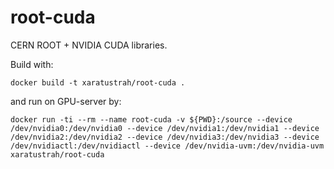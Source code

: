 # root-cuda

CERN ROOT + NVIDIA CUDA libraries.

Build with:

    docker build -t xaratustrah/root-cuda .

and run on GPU-server by:

    docker run -ti --rm --name root-cuda -v ${PWD}:/source --device /dev/nvidia0:/dev/nvidia0 --device /dev/nvidia1:/dev/nvidia1 --device /dev/nvidia2:/dev/nvidia2 --device /dev/nvidia3:/dev/nvidia3 --device /dev/nvidiactl:/dev/nvidiactl --device /dev/nvidia-uvm:/dev/nvidia-uvm xaratustrah/root-cuda

